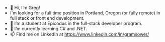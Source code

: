 - 👋 Hi, I’m Greg!
- I'm looking for a full time position in Portland, Oregon (or fully remote) in full stack or front end development.
- 👀 I’m a student at Epicodus in the full-stack developer program.
- 🌱 I’m currently learning C# and .NET.
- 📫 Find me on LinkedIn at https://www.linkedin.com/in/gramsower/

<!---
gramsower/gramsower is a ✨ special ✨ repository because its `README.md` (this file) appears on your GitHub profile.
You can click the Preview link to take a look at your changes.
--->
